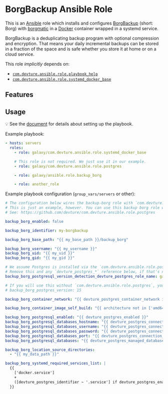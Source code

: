 # BorgBackup Ansible Role

This is an [Ansible](https://www.ansible.com/) role which installs and configures [BorgBackup](https://www.borgbackup.org/) (short: Borg) with [borgmatic](https://torsion.org/borgmatic/) in a [Docker](https://www.docker.com/) container wrapped in a systemd service.

BorgBackup is a deduplicating backup program with optional compression and encryption. That means your daily incremental backups can be stored in a fraction of the space and is safe whether you store it at home or on a cloud service.

This role *implicitly* depends on:

- [`com.devture.ansible.role.playbook_help`](https://github.com/devture/com.devture.ansible.role.playbook_help)
- [`com.devture.ansible.role.systemd_docker_base`](https://github.com/devture/com.devture.ansible.role.systemd_docker_base)

## Features

## Usage

💡 See the [document](docs/configuring-backup-borg.md) for details about setting up the playbook.

Example playbook:

```yaml
- hosts: servers
  roles:
    - role: galaxy/com.devture.ansible.role.systemd_docker_base

    # This role is not required. We just use it in our example.
    - role: galaxy/com.devture.ansible.role.postgres

    - role: galaxy/ansible.role.backup_borg

    - role: another_role
```

Example playbook configuration (`group_vars/servers` or other):

```yaml
# The configuration below wires the backup-borg role with `com.devture.ansible.role.postgres` (`devture_postgres_*`).
# This is just an example, however. You can use this backup borg role without it.
# See: https://github.com/devture/com.devture.ansible.role.postgres

backup_borg_enabled: false

backup_borg_identifier: my-borgbackup

backup_borg_base_path: "{{ my_base_path }}/backup_borg"

backup_borg_username: "{{ my_username }}"
backup_borg_uid: "{{ my_uid }}"
backup_borg_gid: "{{ my_gid }}"

# We assume Postgres is installed via the `com.devture.ansible.role.postgres` role.
# Remove this and any `devture_postgres_*` reference below, if that's not the case.
backup_borg_postgresql_version_detection_devture_postgres_role_name: galaxy/com.devture.ansible.role.postgres

# If you will use this without `com.devture.ansible.role.postgres`, you'll need to set the major Postgres version manually instead.
# backup_borg_postgres_version: 15

backup_borg_container_network: "{{ devture_postgres_container_network if devture_postgres_enabled else backup_borg_identifier }}"

backup_borg_container_image_self_build: "{{ architecture not in ['amd64', 'arm32', 'arm64'] }}"

backup_borg_postgresql_enabled: "{{ devture_postgres_enabled }}"
backup_borg_postgresql_databases_hostname: "{{ devture_postgres_connection_hostname if devture_postgres_enabled else '' }}"
backup_borg_postgresql_databases_username: "{{ devture_postgres_connection_username if devture_postgres_enabled else '' }}"
backup_borg_postgresql_databases_password: "{{ devture_postgres_connection_password if devture_postgres_enabled else '' }}"
backup_borg_postgresql_databases_port: "{{ devture_postgres_connection_port if devture_postgres_enabled else 5432 }}"
backup_borg_postgresql_databases: "{{ devture_postgres_managed_databases | map(attribute='name') if devture_postgres_enabled else [] }}"

backup_borg_location_source_directories:
  - "{{ my_data_path }}"

backup_borg_systemd_required_services_list: |
  {{
    ['docker.service']
    +
    ([devture_postgres_identifier ~ '.service'] if devture_postgres_enabled else [])
  }}
```
